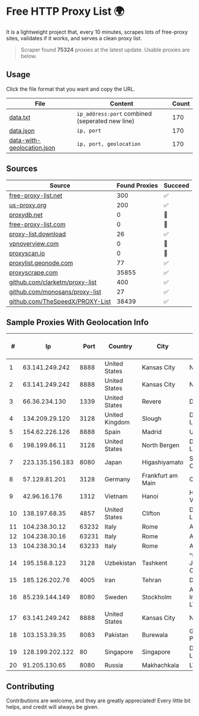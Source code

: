 
# Free HTTP Proxy List 🌍

It is a lightweight project that, every 10 minutes, scrapes lots of free-proxy sites, validates if it works, and serves a clean proxy list.


> Scraper found **75324** proxies at the latest update. Usable proxies are below.

## Usage

Click the file format that you want and copy the URL.


|File|Content|Count|
|----|-------|-----|
|[data.txt](https://raw.githubusercontent.com/themiralay/Proxy-List-World/master/data.txt)|`ip_address:port` combined (seperated new line)|170|
|[data.json](https://raw.githubusercontent.com/themiralay/Proxy-List-World/master/data.json)|`ip, port`|170|
|[data-with-geolocation.json](https://raw.githubusercontent.com/themiralay/Proxy-List-World/master/data-with-geolocation.json)|`ip, port, geolocation`|170|

## Sources

|Source|Found Proxies|Succeed|
|------|-------------|-------|
|[free-proxy-list.net](https://free-proxy-list.net)|300|✅|
|[us-proxy.org](https://www.us-proxy.org)|200|✅|
|[proxydb.net](http://proxydb.net)|0|🚫|
|[free-proxy-list.com](https://free-proxy-list.com/?page=&port=&type%5B%5D=http&type%5B%5D=https&up_time=0&search=Search)|0|🚫|
|[proxy-list.download](https://www.proxy-list.download/HTTP)|26|✅|
|[vpnoverview.com](https://vpnoverview.com/privacy/anonymous-browsing/free-proxy-servers)|0|🚫|
|[proxyscan.io](https://www.proxyscan.io)|0|🚫|
|[proxylist.geonode.com](https://proxylist.geonode.com/api/proxy-list?limit=300&page=1&sort_by=lastChecked&sort_type=desc&protocols=http,https)|77|✅|
|[proxyscrape.com](https://api.proxyscrape.com/v2/?request=displayproxies&protocol=http&timeout=10000&country=all&ssl=all&anonymity=all)|35855|✅|
|[github.com/clarketm/proxy-list](https://raw.githubusercontent.com/clarketm/proxy-list/master/proxy-list-raw.txt)|400|✅|
|[github.com/monosans/proxy-list](https://raw.githubusercontent.com/monosans/proxy-list/main/proxies/http.txt)|27|✅|
|[github.com/TheSpeedX/PROXY-List](https://raw.githubusercontent.com/TheSpeedX/PROXY-List/master/http.txt)|38439|✅|


## Sample Proxies With Geolocation Info

|#|Ip|Port|Country|City|Internet Service Provider|
|-|--|----|-------|----|-------------------------|
|1|63.141.249.242|8888|United States|Kansas City|Nocix, LLC|
|2|63.141.249.242|8888|United States|Kansas City|Nocix, LLC|
|3|66.36.234.130|1339|United States|Revere|DediOutlet, LLC|
|4|134.209.29.120|3128|United Kingdom|Slough|DigitalOcean, LLC|
|5|154.62.226.126|8888|Spain|Madrid|Ultahost, Inc.|
|6|198.199.86.11|3128|United States|North Bergen|DigitalOcean, LLC|
|7|223.135.156.183|8080|Japan|Higashiyamato|So-net Corporation|
|8|57.129.81.201|3128|Germany|Frankfurt am Main|OVH SAS|
|9|42.96.16.176|1312|Vietnam|Hanoi|HOALAC-VNNIC|
|10|138.197.68.35|4857|United States|Clifton|DigitalOcean, LLC|
|11|104.238.30.12|63232|Italy|Rome|AkhaliNet LLC|
|12|104.238.30.16|63231|Italy|Rome|AkhaliNet LLC|
|13|104.238.30.14|63233|Italy|Rome|AkhaliNet LLC|
|14|195.158.8.123|3128|Uzbekistan|Tashkent|"Uzbektelekom" Joint Stock Company|
|15|185.126.202.76|4005|Iran|Tehran|DPMobinIDC|
|16|85.239.144.149|8080|Sweden|Stockholm|Aeza International LTD|
|17|63.141.249.242|8888|United States|Kansas City|Nocix, LLC|
|18|103.153.39.35|8083|Pakistan|Burewala|Getlinks (SMC-Private) Limited|
|19|128.199.202.122|80|Singapore|Singapore|DigitalOcean, LLC|
|20|91.205.130.65|8080|Russia|Makhachkala|LTD "Erline"|



## Contributing

Contributions are welcome, and they are greatly appreciated! Every
little bit helps, and credit will always be given.


